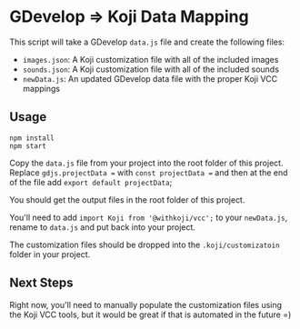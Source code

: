 # GDevelop => Koji Data Mapping

This script will take a GDevelop `data.js` file and create the following files:

- `images.json`: A Koji customization file with all of the included images
- `sounds.json`: A Koji customization file with all of the included sounds
- `newData.js`: An updated GDevelop data file with the proper Koji VCC mappings

## Usage

```
npm install
npm start
```

Copy the `data.js` file from your project into the root folder of this project. Replace `gdjs.projectData =` with `const projectData =` and then at the end of the file add `export default projectData`;

You should get the output files in the root folder of this project.

You'll need to add `import Koji from '@withkoji/vcc';` to your `newData.js`, rename to `data.js` and put back into your project.

The customization files should be dropped into the `.koji/customizatoin` folder in your project.

## Next Steps

Right now, you'll need to manually populate the customization files using the Koji VCC tools, but it would be great if that is automated in the future =)